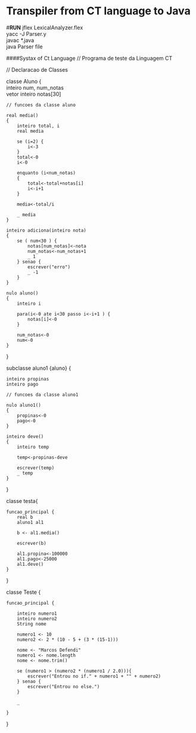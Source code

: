 # Transpiler from CT language to Java

#**RUN**
jflex LexicalAnalyzer.flex<br/>
yacc -J Parser.y<br/>
javac *.java<br/>
java Parser file<br/>

####Systax of Ct Language
// Programa de teste da Linguagem CT

// Declaracao de Classes

classe Aluno {<br/>
	inteiro num, num_notas <br/>
	vetor inteiro notas[30]

	// funcoes da classe aluno

	real media()
	{
		inteiro total, i
		real media

		se (i=2) {
			i<-3
		}
		total<-0 
		i<-0

		enquanto (i<num_notas) 
		{ 
  			total<-total+notas[i]
  			i<-i+1
		}

		media<-total/i

		_ media
	}

	inteiro adiciona(inteiro nota)
	{
		se ( num<30 ) {
			notas[num_notas]<-nota
  			num_notas<-num_notas+1
  			_ 1
		} senao {
			escrever("erro")
  			_ -1
		} 
	}

	nulo aluno() 
	{
		inteiro i

		para(i<-0 ate i<30 passo i<-i+1 ) {
			notas[i]<-0
		}

  		num_notas<-0
  		num<-0
	}
}

subclasse aluno1 {aluno} {

	inteiro propinas
	inteiro pago

	// funcoes da classe aluno1

	nulo aluno1()
	{
		propinas<-0
		pago<-0
	}

	inteiro deve()
	{
		inteiro temp

		temp<-propinas-deve

		escrever(temp)
		_ temp
	}
}

classe testa{

	funcao_principal {
		real b
		aluno1 al1

		b <- al1.media()

  		escrever(b)

  		al1.propina<-100000
		al1.pago<-25000
		al1.deve()
	}
}

classe Teste {

	funcao_principal {

		inteiro numero1
		inteiro numero2
		String nome

		numero1 <- 10
		numero2 <- 2 * (10 - 5 + (3 * (15-1)))

		nome <- "Marcos Defendi"
		numero1 <- nome.length
		nome <- nome.trim()

		se (numero1 > (numero2 * (numero1 / 2.0))){
			escrever("Entrou no if." + numero1 + "" + numero2)
		} senao {
			escrever("Entrou no else.")
		}

		_

	}
}

